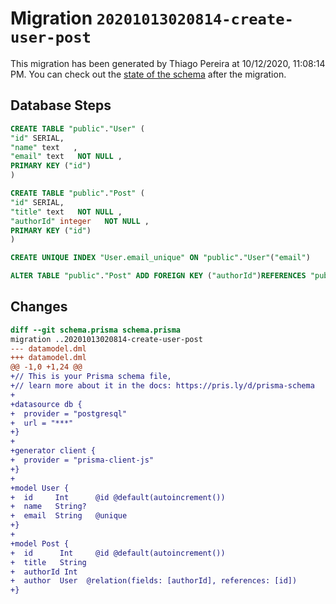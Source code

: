 # Migration `20201013020814-create-user-post`

This migration has been generated by Thiago Pereira at 10/12/2020, 11:08:14 PM.
You can check out the [state of the schema](./schema.prisma) after the migration.

## Database Steps

```sql
CREATE TABLE "public"."User" (
"id" SERIAL,
"name" text   ,
"email" text   NOT NULL ,
PRIMARY KEY ("id")
)

CREATE TABLE "public"."Post" (
"id" SERIAL,
"title" text   NOT NULL ,
"authorId" integer   NOT NULL ,
PRIMARY KEY ("id")
)

CREATE UNIQUE INDEX "User.email_unique" ON "public"."User"("email")

ALTER TABLE "public"."Post" ADD FOREIGN KEY ("authorId")REFERENCES "public"."User"("id") ON DELETE CASCADE ON UPDATE CASCADE
```

## Changes

```diff
diff --git schema.prisma schema.prisma
migration ..20201013020814-create-user-post
--- datamodel.dml
+++ datamodel.dml
@@ -1,0 +1,24 @@
+// This is your Prisma schema file,
+// learn more about it in the docs: https://pris.ly/d/prisma-schema
+
+datasource db {
+  provider = "postgresql"
+  url = "***"
+}
+
+generator client {
+  provider = "prisma-client-js"
+}
+
+model User {
+  id     Int      @id @default(autoincrement())
+  name   String?
+  email  String   @unique
+}
+
+model Post {
+  id      Int     @id @default(autoincrement())
+  title   String
+  authorId Int
+  author  User  @relation(fields: [authorId], references: [id])
+}
```


